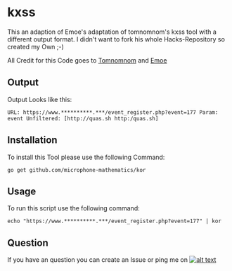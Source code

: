 # kxss
[1.1]: http://i.imgur.com/tXSoThF.png
[1]: https://twitter.com/TobiunddasMoe
This an adaption of Emoe's adaptation of tomnomnom's kxss tool with a different output format. I didn't want to fork his whole Hacks-Repository so created my Own ;-)

All Credit for this Code goes to [Tomnomnom](https://github.com/tomnomnom/) and [Emoe](https://github.com/Emoe/)

## Output
Output Looks like this:
```
URL: https://www.**********.***/event_register.php?event=177 Param: event Unfiltered: [http://quas.sh http:/quas.sh]
```

## Installation
To install this Tool please use the following Command:
```
go get github.com/microphone-mathematics/kor
```

## Usage
To run this script use the following command:
```
echo "https://www.**********.***/event_register.php?event=177" | kor
```

## Question
If you have an question you can create an Issue or ping me on [![alt text][1.1]][1]
